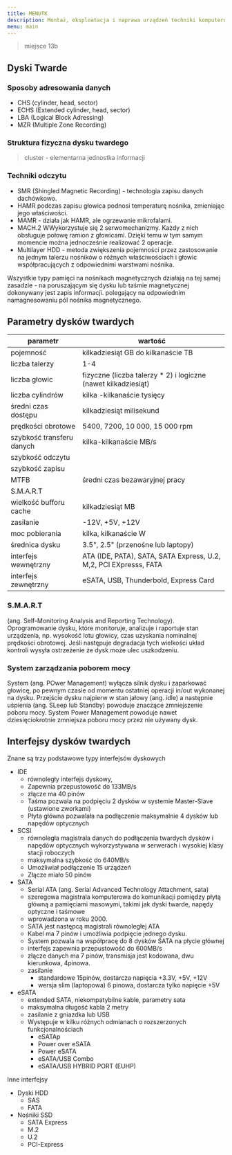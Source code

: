 ```yaml
---
title: MENUTK
description: Montaż, eksploatacja i naprawa urządzeń techniki komputerowej
menu: main
---
```


> miejsce 13b

## Dyski Twarde

### Sposoby adresowania danych
- CHS (cylinder, head, sector)
- ECHS (Extended cylinder, head, sector)
- LBA (Logical Block Adressing)
- MZR (Multiple Zone Recording)

### Struktura fizyczna dysku twardego
> cluster - elementarna jednostka informacji

### Techniki odczytu
- SMR  (Shingled Magnetic Recording) - technologia zapisu danych dachówkowo.
- HAMR podczas zapisu głowica podnosi temperaturę nośnika, zmieniając jego właściwości.
- MAMR - działa jak HAMR, ale ogrzewanie mikrofalami.
- MACH.2 WWykorzystuje się 2 serwomechanizmy. Każdy z nich obsługuje połowę ramion z głowicami. Dzięki temu w tym samym momencie można jednocześnie realizować 2 operacje.
- Multilayer HDD - metoda zwiększenia pojemności przez zastosowanie na jednym talerzu nośników o różnych właściwościach i głowic współpracujących z odpowiednimi warstwami nośnika.

Wszystkie typy pamięci na nośnikach magnetycznych działają na tej samej zasadzie - na poruszającym się dysku lub taśmie magnetycznej dokonywany jest zapis informacji. polegający na odpowiednim namagnesowaniu pól nośnika magnetycznego.

## Parametry dysków twardych

| parametr                  | wartość                                                           |
| ------------------------- | ----------------------------------------------------------------- |
| pojemność                 | kilkadziesiąt GB do kilkanaście TB                                |
| liczba talerzy            | 1-4                                                               |
| liczba głowic             | fizyczne (liczba talerzy * 2) i logiczne (nawet kilkadziesiąt)    |
| liczba cylindrów          | kilka -kilkanaście tysięcy                                        |
| średni czas dostępu       | kilkadziesiąt milisekund                                          |
| prędkości obrotowe        | 5400, 7200, 10 000, 15 000 rpm                                    |
| szybkość transferu danych | kilka-kilkanaście MB/s                                            |
| szybkość odczytu          |                                                                   |
| szybkość zapisu           |                                                                   |
| MTFB                      | średni czas bezawaryjnej pracy                                    |
| S.M.A.R.T                 |                                                                   |
| wielkość bufforu cache    | kilkadziesiąt MB                                                  |
| zasilanie                 | -12V, +5V, +12V                                                   |
| moc pobierania            | kilka, kilkanaście W                                              |
| średnica dysku            | 3.5", 2.5" (przenośne lub laptopy)                                |
| interfejs wewnętrzny      | ATA (IDE, PATA), SATA, SATA Express, U.2, M,2, PCI EXpresss, FATA |
| interfejs zewnętrzny      | eSATA, USB, Thunderbold, Express Card                             |

### S.M.A.R.T

(ang. Self-Monitoring Analysis and Reporting Technology). Oprogramowanie dysku, które monitoruje, analizuje i raportuje stan urządzenia, np. wysokość lotu głowicy, czas uzyskania nominalnej prędkości obrotowej. Jeśli następuje degradacja tych wielkości układ kontroli wysyła ostrzeżenie że dysk może ulec uszkodzeniu.

### System zarządzania poborem mocy
System (ang. POwer Management) wyłącza silnik dysku i zaparkować głowicę, po pewnym czasie od momentu ostatniej operacji in/out wykonanej na dysku. Przejście dysku najpierw w stan jałowy (ang. idle) a następnie uśpienia (ang. SLeep lub Standby) powoduje znaczące zmniejszenie poboru mocy. System Power Management powoduje nawet dziesięciokrotnie zmniejsza poboru mocy przez nie używany dysk.

## Interfejsy dysków twardych

Znane są trzy podstawowe typy interfejsów dyskowych
- IDE
  - równoległy interfejs dyskowy,
  - Zapewnia przepustowość do 133MB/s
  - złącze ma 40 pinów
  - Taśma pozwala na podpięciu 2 dysków w systemie Master-Slave (ustawione zworkami)
  - Płyta główna pozwalała na podłączenie maksymalnie 4 dysków lub napędów optycznych
- SCSI
  - równoległa magistrala danych do podłączenia twardych dysków i napędów optycznych wykorzystywana w serwerach i wysokiej klasy stacji roboczych
  - maksymalna szybkość do 640MB/s
  - Umożliwiał podłączenie 15 urządzeń
  - Złącze miało 50 pinów
- SATA
  - Serial ATA (ang. Serial Advanced Technology Attachment, sata)
  - szeregowa magistrala komputerowa do komunikacji pomiędzy płytą główną a pamięciami masowymi, takimi jak dyski twarde, napędy optyczne i taśmowe
  - wprowadzona w roku 2000.
  - SATA jest następcą magistrali równoległej ATA
  - Kabel ma 7 pinów i umożliwia podpięcie jednego dysku.
  - System pozwala na współpracę do 8 dysków SATA na płycie głównej
  - interfejs zapewnia przepustowość do 600MB/s 
  - złącze danych ma 7 pinów, transmisja jest kodowana, dwu kierunkowa, 4pinowa.
  - zasilanie
    - standardowe 15pinów, dostarcza napięcia +3.3V, +5V, +12V
    - wersja slim (laptopowa) 6 pinowa, dostarcza tylko napięcie +5V
- eSATA
  - extended SATA, niekompatybilne kable, parametry sata
  - maksymalna długość kabla 2 metry
  - zasilanie z gniazdka lub USB
  - Występuje w kilku różnych odmianach o rozszerzonych funkcjonalnościach
    - eSATAp
    - Power over eSATA
    - Power eSATA
    - eSATA/USB Combo
    - eSATA/USB HYBRID PORT (EUHP)

Inne interfejsy
- Dyski HDD
  - SAS
  - FATA
- Nośniki SSD
  - SATA Express
  - M.2
  - U.2
  - PCI-Express